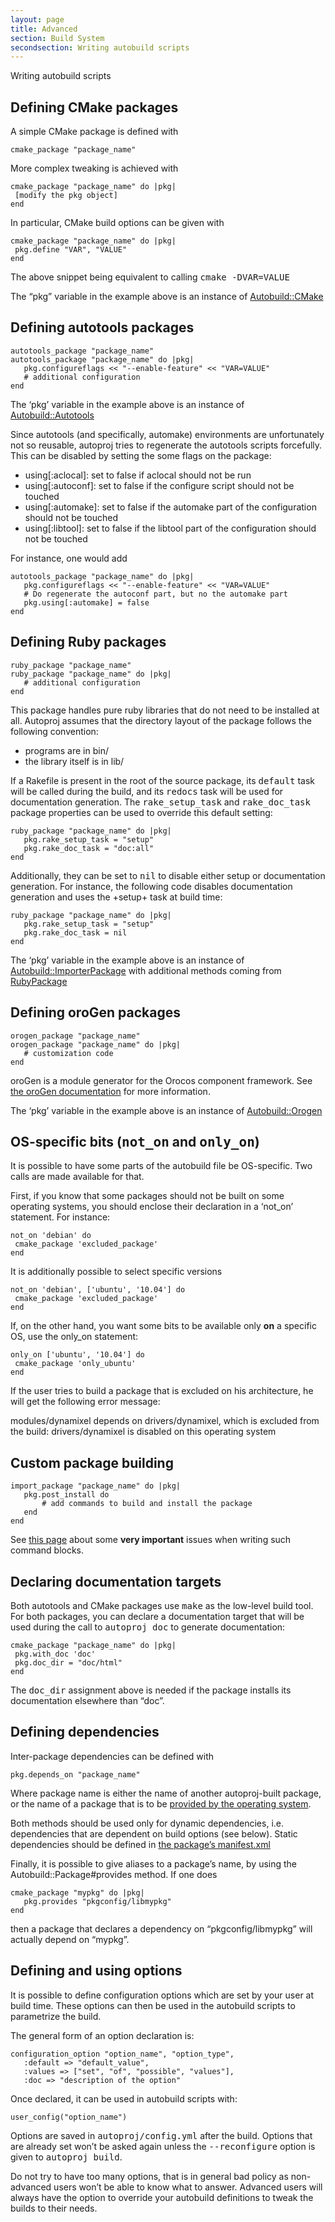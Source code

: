 ```yaml
---
layout: page
title: Advanced
section: Build System
secondsection: Writing autobuild scripts
---
```

<div class="content2">
<div class="content2-pagetitle">Writing autobuild scripts</div>
<div class="content2-container line-box">
<div class="content2-container-1col">



<h2 id="defining-cmake-packages">Defining CMake packages</h2>
<p>A simple CMake package is defined with</p>

<pre><code class="language-ruby">cmake_package "package_name"
</code></pre>

<p>More complex tweaking is achieved with</p>

<pre><code class="language-ruby">cmake_package "package_name" do |pkg|
 [modify the pkg object]
end
</code></pre>

<p>In particular, CMake build options can be given with</p>

<pre><code class="language-ruby">cmake_package "package_name" do |pkg|
 pkg.define "VAR", "VALUE"
end
</code></pre>

<p>The above snippet being equivalent to calling <tt>cmake -DVAR=VALUE</tt></p>

<p class="block">The &ldquo;pkg&rdquo; variable in the example above is an instance of <a href="../../../api/autobuild/Autobuild/CMake.html">Autobuild::CMake</a></p>

<h2 id="autotools">Defining autotools packages</h2>

<pre><code class="language-ruby">autotools_package "package_name"
autotools_package "package_name" do |pkg|
   pkg.configureflags &lt;&lt; "--enable-feature" &lt;&lt; "VAR=VALUE"
   # additional configuration
end
</code></pre>

<p class="block">The &lsquo;pkg&rsquo; variable in the example above is an instance of
<a href="../../../api/autobuild/Autobuild/Autotools.html">Autobuild::Autotools</a></p>

<p>Since autotools (and specifically, automake) environments are unfortunately
not so reusable, autoproj tries to regenerate the autotools scripts forcefully.
This can be disabled by setting the some flags on the package:</p>

<ul>
 <li>using[:aclocal]: set to false if aclocal should not be run</li>
 <li>using[:autoconf]: set to false if the configure script should not be touched</li>
 <li>using[:automake]: set to false if the automake part of the configuration
should not be touched</li>
 <li>using[:libtool]: set to false if the libtool part of the configuration should
not be touched</li>
</ul>

<p>For instance, one would add</p>

<pre><code class="language-ruby">autotools_package "package_name" do |pkg|
   pkg.configureflags &lt;&lt; "--enable-feature" &lt;&lt; "VAR=VALUE"
   # Do regenerate the autoconf part, but no the automake part
   pkg.using[:automake] = false
end
</code></pre>

<h2 id="defining-ruby-packages">Defining Ruby packages</h2>

<pre><code class="language-ruby">ruby_package "package_name"
ruby_package "package_name" do |pkg|
   # additional configuration
end
</code></pre>

<p>This package handles pure ruby libraries that do not need to be installed at
all. Autoproj assumes that the directory layout of the package follows the following
convention:</p>

<ul>
 <li>programs are in bin/</li>
 <li>the library itself is in lib/</li>
</ul>

<p>If a Rakefile is present in the root of the source package, its <tt>default</tt>
task will be called during the build, and its <tt>redocs</tt> task will be used
for documentation generation. The <tt>rake_setup_task</tt> and
<tt>rake_doc_task</tt> package properties can be used to override this default
setting:</p>

<pre><code class="language-ruby">ruby_package "package_name" do |pkg|
   pkg.rake_setup_task = "setup"
   pkg.rake_doc_task = "doc:all"
end
</code></pre>

<p>Additionally, they can be set to <tt>nil</tt> to disable either setup or documentation
generation. For instance, the following code disables documentation generation
and uses the +setup+ task at build time:</p>

<pre><code class="language-ruby">ruby_package "package_name" do |pkg|
   pkg.rake_setup_task = "setup"
   pkg.rake_doc_task = nil
end
</code></pre>

<p class="block">The &lsquo;pkg&rsquo; variable in the example above is an instance of
<a href="../../../api/autobuild/Autobuild/ImporterPackage.html">Autobuild::ImporterPackage</a>
with additional methods coming from
<a href="../../../api/autoproj/RubyPackage.html">RubyPackage</a></p>

<h2 id="defining-orogen-packages">Defining oroGen packages</h2>

<pre><code class="language-ruby">orogen_package "package_name"
orogen_package "package_name" do |pkg|
   # customization code
end
</code></pre>

<p>oroGen is a module generator for the Orocos component framework. See <a href="../../orogen">the oroGen
documentation</a> for more information.</p>

<p class="block">The &lsquo;pkg&rsquo; variable in the example above is an instance of
<a href="../../../api/autobuild/Autobuild/Orogen.html">Autobuild::Orogen</a></p>

<h2 id="not_on_and_only_on">OS-specific bits (<tt>not_on</tt> and <tt>only_on</tt>)</h2>
<p>It is possible to have some parts of the autobuild file be OS-specific. Two
calls are made available for that.</p>

<p>First, if you know that some packages should not be built on some operating
systems, you should enclose their declaration in a &lsquo;not_on&rsquo; statement. For
instance:</p>

<pre><code class="language-ruby">not_on 'debian' do
 cmake_package 'excluded_package'
end
</code></pre>

<p>It is additionally possible to select specific versions</p>

<pre><code class="language-ruby">not_on 'debian', ['ubuntu', '10.04'] do
 cmake_package 'excluded_package'
end
</code></pre>

<p>If, on the other hand, you want some bits to be available only <strong>on</strong> a specific
OS, use the only_on statement:</p>

<pre><code class="language-ruby">only_on ['ubuntu', '10.04'] do
 cmake_package 'only_ubuntu'
end
</code></pre>

<p>If the user tries to build a package that is excluded on his architecture, he
will get the following error message:</p>

<p class="cmdline">modules/dynamixel depends on drivers/dynamixel, which is excluded from the build: drivers/dynamixel is disabled on this operating system</p>

<h2 id="custom-package-building">Custom package building</h2>

<pre><code class="language-ruby">import_package "package_name" do |pkg|
   pkg.post_install do
       # add commands to build and install the package
   end
end
</code></pre>

<p>See <a href="writing_package_handlers.html">this page</a> about some <strong>very important</strong> issues when writing such command
blocks.</p>

<h2 id="declaring-documentation-targets">Declaring documentation targets</h2>
<p>Both autotools and CMake packages use <tt>make</tt> as the low-level build tool.
For both packages, you can declare a documentation target that will be used
during the call to <tt>autoproj doc</tt> to generate documentation:</p>

<pre><code class="language-ruby">cmake_package "package_name" do |pkg|
 pkg.with_doc 'doc'
 pkg.doc_dir = "doc/html"
end
</code></pre>

<p>The <tt>doc_dir</tt> assignment above is needed if the package installs its documentation
elsewhere than &ldquo;doc&rdquo;.</p>

<h2 id="defining-dependencies">Defining dependencies</h2>
<p>Inter-package dependencies can be defined with</p>

<pre><code class="language-ruby">pkg.depends_on "package_name"
</code></pre>

<p>Where package name is either the name of another autoproj-built package, or the
name of a package that is to be <a href="osdeps.html">provided by the operating system</a>.</p>

<p class="warning">Both methods should be used only for dynamic dependencies, i.e. dependencies
that are dependent on build options (see below). Static dependencies should be
defined in <a href="manifest-xml.html">the package&rsquo;s manifest.xml</a></p>

<p>Finally, it is possible to give aliases to a package&rsquo;s name, by using the
Autobuild::Package#provides method. If one does</p>

<pre><code class="language-ruby">cmake_package "mypkg" do |pkg|
   pkg.provides "pkgconfig/libmypkg"
end
</code></pre>

<p>then a package that declares a dependency on &ldquo;pkgconfig/libmypkg&rdquo; will actually
depend on &ldquo;mypkg&rdquo;.</p>

<h2 id="defining-and-using-options">Defining and using options</h2>

<p>It is possible to define configuration options which are set by your user at
build time. These options can then be used in the autobuild scripts to
parametrize the build.</p>

<p>The general form of an option declaration is:</p>

<pre><code class="language-ruby">configuration_option "option_name", "option_type",
   :default =&gt; "default_value",
   :values =&gt; ["set", "of", "possible", "values"],
   :doc =&gt; "description of the option"
</code></pre>

<p>Once declared, it can be used in autobuild scripts with:</p>

<pre><code class="language-ruby">user_config("option_name")
</code></pre>

<p>Options are saved in <tt>autoproj/config.yml</tt> after the build. Options that
are already set won&rsquo;t be asked again unless the <tt>--reconfigure</tt> option is
given to <tt>autoproj build</tt>.</p>

<p class="warning">Do not try to have too many options, that is in general bad policy as
non-advanced users won&rsquo;t be able to know what to answer. Advanced users will
always have the option to override your autobuild definitions to tweak the
builds to their needs.</p>



</div>
</div>
</div>
